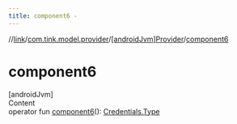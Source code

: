 ```yaml
---
title: component6 -
---
```

//[link](../../index.md)/[com.tink.model.provider](../index.md)/[[androidJvm]Provider](index.md)/[component6](component6.md)



# component6  
[androidJvm]  
Content  
operator fun [component6](component6.md)(): [Credentials.Type](../../com.tink.model.credentials/[android-jvm]-credentials/-type/index.md)  



